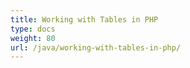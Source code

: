 ```yaml
---
title: Working with Tables in PHP
type: docs
weight: 80
url: /java/working-with-tables-in-php/
---
```

